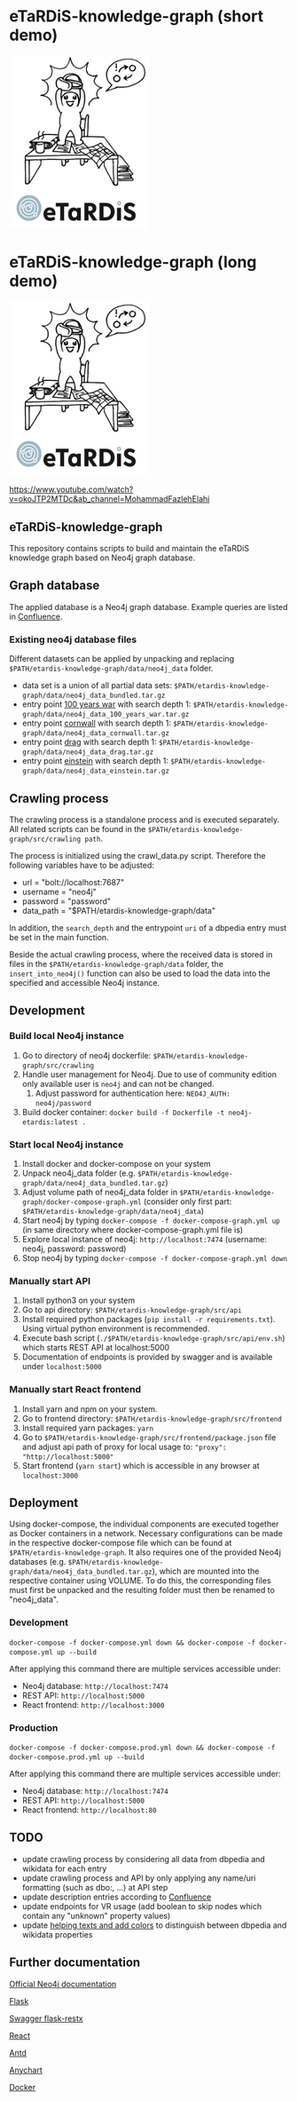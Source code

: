# eTaRDiS-knowledge-graph (short demo)
[<img src="https://github.com/fazleh2010/etardis-knowledge-graph/blob/main/eTaRDis.png" width="50%">](https://youtu.be/MoH17b04b1U)

# eTaRDiS-knowledge-graph (long demo)
[<img src="https://github.com/fazleh2010/etardis-knowledge-graph/blob/main/eTaRDis.png" width="50%">](https://youtu.be/okoJTP2MTDc?si=aanK-qMVm6klIjPF)

https://www.youtube.com/watch?v=okoJTP2MTDc&ab_channel=MohammadFazlehElahi

## eTaRDiS-knowledge-graph

This repository contains scripts to build and maintain the eTaRDiS knowledge graph based on Neo4j graph database.

## Graph database

The applied database is a Neo4j graph database. Example queries are listed in [Confluence](https://biedigital.atlassian.net/wiki/spaces/ET/pages/581959685/Neo4j+Beispiel+Queries).

### Existing neo4j database files

Different datasets can be applied by unpacking and replacing `$PATH/etardis-knowledge-graph/data/neo4j_data` folder.

-   data set is a union of all partial data sets: `$PATH/etardis-knowledge-graph/data/neo4j_data_bundled.tar.gz`
-   entry point [100 years war](http://dbpedia.org/resource/Hundred_Years'_War) with search depth 1: `$PATH/etardis-knowledge-graph/data/neo4j_data_100_years_war.tar.gz`
-   entry point [cornwall](http://dbpedia.org/resource/Cornwall) with search depth 1: `$PATH/etardis-knowledge-graph/data/neo4j_data_cornwall.tar.gz`
-   entry point [drag](<http://dbpedia.org/resource/Drag_(clothing)>) with search depth 1: `$PATH/etardis-knowledge-graph/data/neo4j_data_drag.tar.gz`
-   entry point [einstein](http://dbpedia.org/resource/Albert_Einstein) with search depth 1: `$PATH/etardis-knowledge-graph/data/neo4j_data_einstein.tar.gz`

## Crawling process

The crawling process is a standalone process and is executed separately.
All related scripts can be found in the `$PATH/etardis-knowledge-graph/src/crawling path`.

The process is initialized using the crawl_data.py script. Therefore the following variables have to be adjusted:

-   url = "bolt://localhost:7687"
-   username = "neo4j"
-   password = "password"
-   data_path = "$PATH/etardis-knowledge-graph/data"

In addition, the `search_depth` and the entrypoint `uri` of a dbpedia entry must be set in the main function.

Beside the actual crawling process, where the received data is stored in files in the `$PATH/etardis-knowledge-graph/data` folder, the `insert_into_neo4j()` function can also be used to load the data into the specified and accessible Neo4j instance.

## Development

### Build local Neo4j instance

1. Go to directory of neo4j dockerfile: `$PATH/etardis-knowledge-graph/src/crawling`
2. Handle user management for Neo4j. Due to use of community edition only available user is `neo4j` and can not be changed.
    1. Adjust password for authentication here: `NEO4J_AUTH: neo4j/password`
3. Build docker container: `docker build -f Dockerfile -t neo4j-etardis:latest .`

### Start local Neo4j instance

1. Install docker and docker-compose on your system
2. Unpack neo4j_data folder (e.g. `$PATH/etardis-knowledge-graph/data/neo4j_data_bundled.tar.gz`)
3. Adjust volume path of neo4j_data folder in `$PATH/etardis-knowledge-graph/docker-compose-graph.yml` (consider only first part: `$PATH/etardis-knowledge-graph/data/neo4j_data`)
4. Start neo4j by typing `docker-compose -f docker-compose-graph.yml up` (in same directory where docker-compose-graph.yml file is)
5. Explore local instance of neo4j: `http://localhost:7474` (username: neo4j, password: password)
6. Stop neo4j by typing `docker-compose -f docker-compose-graph.yml down`

### Manually start API

1. Install python3 on your system
2. Go to api directory: `$PATH/etardis-knowledge-graph/src/api`
3. Install required python packages (`pip install -r requirements.txt`). Using virtual python environment is recommended.
4. Execute bash script (`./$PATH/etardis-knowledge-graph/src/api/env.sh`) which starts REST API at localhost:5000
5. Documentation of endpoints is provided by swagger and is available under `localhost:5000`

### Manually start React frontend

1. Install yarn and npm on your system.
2. Go to frontend directory: `$PATH/etardis-knowledge-graph/src/frontend`
3. Install required yarn packages: `yarn`
4. Go to `$PATH/etardis-knowledge-graph/src/frontend/package.json` file and adjust api path of proxy for local usage to: `"proxy": "http://localhost:5000"`
5. Start frontend (`yarn start`) which is accessible in any browser at `localhost:3000`

## Deployment

Using docker-compose, the individual components are executed together as Docker containers in a network.
Necessary configurations can be made in the respective docker-compose file which can be found at `$PATH/etardis-knowledge-graph`.
It also requires one of the provided Neo4j databases (e.g. `$PATH/etardis-knowledge-graph/data/neo4j_data_bundled.tar.gz`), which are mounted into the respective container using VOLUME.
To do this, the corresponding files must first be unpacked and the resulting folder must then be renamed to "neo4j_data".

### Development

`docker-compose -f docker-compose.yml down && docker-compose -f docker-compose.yml up --build`

After applying this command there are multiple services accessible under:

-   Neo4j database: `http://localhost:7474`
-   REST API: `http://localhost:5000`
-   React frontend: `http://localhost:3000`

### Production

`docker-compose -f docker-compose.prod.yml down && docker-compose -f docker-compose.prod.yml up --build`

After applying this command there are multiple services accessible under:

-   Neo4j database: `http://localhost:7474`
-   REST API: `http://localhost:5000`
-   React frontend: `http://localhost:80`

## TODO

-   update crawling process by considering all data from dbpedia and wikidata for each entry
-   update crawling process and API by only applying any name/uri formatting (such as dbo:, ...) at API step
-   update description entries according to [Confluence](https://biedigital.atlassian.net/wiki/spaces/ET/pages/615940108/Steckbriefinformationen)
-   update endpoints for VR usage (add boolean to skip nodes which contain any "unknown" property values)
-   update [helping texts and add colors](https://biedigital.atlassian.net/wiki/spaces/ET/pages/620822529/nderungsw+nsche+-+Hands-on+Workshop+am+15.03.2022) to distinguish between dbpedia and wikidata properties

## Further documentation

[Official Neo4j documentation](https://neo4j.com/docs/operations-manual/current/docker/introduction/)

[Flask](https://flask.palletsprojects.com/en/2.1.x/)

[Swagger flask-restx](https://flask-restx.readthedocs.io/en/latest/index.htmlflask)

[React](https://reactjs.org/docs/getting-started.html)

[Antd](https://ant.design/components/overview/)

[Anychart](https://docs.anychart.com/Quick_Start/Quick_Start)

[Docker](https://docs.docker.com/)
